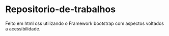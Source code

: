 # Repositorio-de-trabalhos
Feito em html css utilizando o Framework bootstrap com aspectos voltados a acessibilidade.
